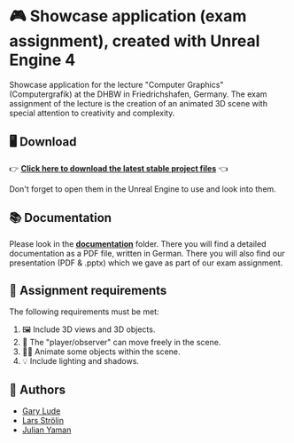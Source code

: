 # 🎮 Showcase application (exam assignment), created with Unreal Engine 4

Showcase application for the lecture "Computer Graphics" (Computergrafik) at the DHBW in Friedrichshafen, Germany. The exam assignment of the lecture is the creation of an animated 3D scene with special attention to creativity and complexity.

## 🖥 Download
👉 **[Click here to download the latest stable project files](https://github.com/The-Bug-Busters/cg-unreal-demo/releases/tag/v1.0)** 👈

Don't forget to open them in the Unreal Engine to use and look into them.

## 📚 Documentation

Please look in the [**documentation**](/documentation) folder. There you will find a detailed documentation as a PDF file, written in German. There you will also find our presentation (PDF & .pptx) which we gave as part of our exam assignment.

## 👷 Assignment requirements
The following requirements must be met:

1. 🖼️ Include 3D views and 3D objects. 
2. 🧍 The "player/observer" can move freely in the scene.
3. 🚶‍♂️ Animate some objects within the scene. 
4. 💡 Include lighting and shadows.

## 👷 Authors
* [Gary Lude](https://github.com/Kiodok)
* [Lars Strölin](https://github.com/M4RD3K)
* [Julian Yaman](https://github.com/julianYaman)

